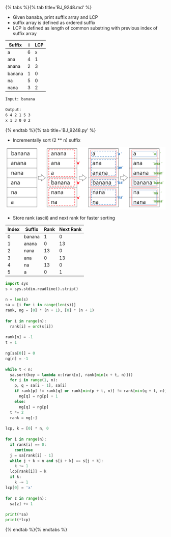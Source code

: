 {% tabs %}{% tab title='BJ_9248.md' %}

* Given banaba, print suffix array and LCP
* suffix array is defined as ordered suffix
* LCP is defined as length of common substring with previous index of suffix array

| Suffix | i   | LCP |
| ------ | --- | --- |
| a      | 6   | x   |
| ana    | 4   | 1   |
| anana  | 2   | 3   |
| banana | 1   | 0   |
| na     | 5   | 0   |
| nana   | 3   | 2   |

```txt
Input: banana

Output:
6 4 2 1 5 3
x 1 3 0 0 2
```

{% endtab %}{% tab title='BJ_9248.py' %}

* Incrementally sort (2 ** n) suffix

![BJ_9248](images/20210527_221330.png)

* Store rank (ascii) and next rank for faster sorting

| Index | Suffix | Rank | Next Rank |
| ----- | ------ | ---- | --------- |
| 0     | banana | 1    | 0         |
| 1     | anana  | 0    | 13        |
| 2     | nana   | 13   | 0         |
| 3     | ana    | 0    | 13        |
| 4     | na     | 13   | 0         |
| 5     | a      | 0    | 1         |

```py
import sys
s = sys.stdin.readline().strip()

n = len(s)
sa = [i for i in range(len(s))]
rank, ng = [0] * (n + 1), [0] * (n + 1)

for i in range(n):
  rank[i] = ord(s[i])

rank[n] = -1
t = 1

ng[sa[0]] = 0
ng[n] = -1

while t < n:
  sa.sort(key = lambda x:(rank[x], rank[min(x + t, n)]))
  for i in range(1, n):
    p, q = sa[i - 1], sa[i]
    if rank[p] != rank[q] or rank[min(p + t, n)] != rank[min(q + t, n)]:
      ng[q] = ng[p] + 1
    else:
      ng[q] = ng[p]
  t *= 2
  rank = ng[:]

lcp, k = [0] * n, 0

for i in range(n):
  if rank[i] == 0:
    continue
  j = sa[rank[i] - 1]
  while j + k < n and s[i + k] == s[j + k]:
    k += 1
  lcp[rank[i]] = k
  if k:
    k -= 1
lcp[0] = 'x'

for z in range(n):
  sa[z] += 1

print(*sa)
print(*lcp)
```

{% endtab %}{% endtabs %}
